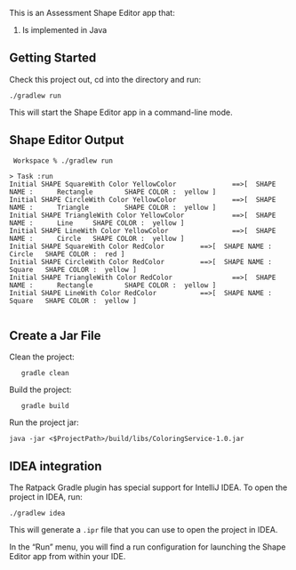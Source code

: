 This is an Assessment Shape Editor app that:

1. Is implemented in Java

## Getting Started

Check this project out, cd into the directory and run:

    ./gradlew run

This will start the Shape Editor app in a command-line mode. 

## Shape Editor Output
```
 Workspace % ./gradlew run

> Task :run
Initial SHAPE SquareWith Color YellowColor              ==>[  SHAPE NAME :      Rectangle        SHAPE COLOR :  yellow ] 
Initial SHAPE CircleWith Color YellowColor              ==>[  SHAPE NAME :      Triangle         SHAPE COLOR :  yellow ] 
Initial SHAPE TriangleWith Color YellowColor            ==>[  SHAPE NAME :      Line     SHAPE COLOR :  yellow ] 
Initial SHAPE LineWith Color YellowColor                ==>[  SHAPE NAME :      Circle   SHAPE COLOR :  yellow ] 
Initial SHAPE SquareWith Color RedColor         ==>[  SHAPE NAME :      Circle   SHAPE COLOR :  red ] 
Initial SHAPE CircleWith Color RedColor         ==>[  SHAPE NAME :      Square   SHAPE COLOR :  yellow ] 
Initial SHAPE TriangleWith Color RedColor               ==>[  SHAPE NAME :      Rectangle        SHAPE COLOR :  yellow ] 
Initial SHAPE LineWith Color RedColor           ==>[  SHAPE NAME :      Square   SHAPE COLOR :  yellow ] 


```

## Create a Jar File
     
 Clean the project:
 ```
    gradle clean 
```

Build the project:
 ```
    gradle build 
```

Run the project jar:
```
java -jar <$ProjectPath>/build/libs/ColoringService-1.0.jar
```
## IDEA integration

The Ratpack Gradle plugin has special support for IntelliJ IDEA. To open the project in IDEA, run:

    ./gradlew idea

This will generate a `.ipr` file that you can use to open the project in IDEA.

In the “Run” menu, you will find a run configuration for launching the Shape Editor app from within your IDE.
